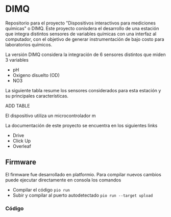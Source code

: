 # DIMQ
Repositorio para el proyecto "Dispositivos interactivos para mediciones químicas" o  DIMQ. Este proyecto conisdera el desarrollo de una estación que integra distintos sensores de variables químicas con una interfaz al computador, con el objetivo de generar instrumentación de bajo costo para laboratorios químicos.

La versión DIMQ considera la integración de 6 sensores distintos que miden 3 variables
- pH
- Oxigeno disuelto (OD)
- NO3

La siguiente tabla resume los sensores considerados para esta estación y su principales características.

ADD TABLE

El dispositivo utiliza un microcontrolador m

La documentación de este proyecto se encuentra en los siguientes links
- Drive 
- Click Up
- Overleaf

## Firmware
El firmware fue desarrollado en platformio. Para compilar nuevos cambios puede ejecutar directamente en consola los comandos 
- Compilar el código
`pio run`
- Subir y compilar al puerto autodetectado
`pio run --target upload`

### Código
